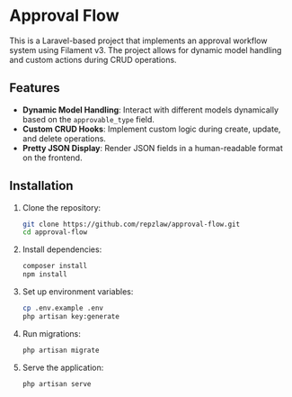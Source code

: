 # Approval Flow

This is a Laravel-based project that implements an approval workflow system using Filament v3. The project allows for dynamic model handling and custom actions during CRUD operations.

## Features

- **Dynamic Model Handling**: Interact with different models dynamically based on the `approvable_type` field.
- **Custom CRUD Hooks**: Implement custom logic during create, update, and delete operations.
- **Pretty JSON Display**: Render JSON fields in a human-readable format on the frontend.

## Installation

1. Clone the repository:
    ```sh
    git clone https://github.com/repzlaw/approval-flow.git
    cd approval-flow
    ```

2. Install dependencies:
    ```sh
    composer install
    npm install
    ```

3. Set up environment variables:
    ```sh
    cp .env.example .env
    php artisan key:generate
    ```

4. Run migrations:
    ```sh
    php artisan migrate
    ```

5. Serve the application:
    ```sh
    php artisan serve
    ```
    